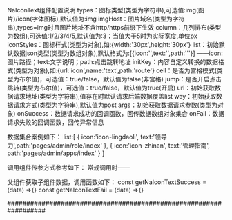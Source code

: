 NaIconText组件配置说明
types：图标类型(类型为字符串),可选值:img(图片)/icon(字体图标),默认值为:img
imgHost：图片域名(类型为字符串),types=img时且图片地址不含http/https前缀下生效
column：几列排布(类型为数组),可选值:1/2/3/4/5,默认值为:3；当值大于5时为实际宽度,单位px
iconStyles：图标样式(类型为对象),如:{width:'30px',height:'30px'}
list：初始默认数据json类型(类型为数组对象),默认格式为:[{icon:'',text:'',path:'''}]
 ——icon:图片路径；text:文字说明；path:点击跳转地址
initKey：内容自定义转换的数据格式(类型为对象),如:{url:'icon',name:'text',path:'route'}
cell：是否为宫格模式(类型为布尔值)，可选值：true/false，默认值为false(非宫格)
jump：是否开启点击跳转(类型为布尔值)，可选值：true/false，默认值为true(开启)
url：初始获取数据请求地址(类型为字符串),值存在时默认请求后端数据覆盖list
way：初始获取数据请求方式(类型为字符串),默认值为post
args：初始获取数据请求参数(类型为对象)
onSuccess：数据请求成功的回调函数，回传数据数组对象集合
onFail：数据请求失败的回调函数，回传异常信息

数据集合案例如下：
list:[ { icon:'icon-lingdaoli', text:'领导力',path:'pages/admin/role/index' },
       { icon:'icon-zhinan', text:'管理指南', path:'pages/admin/apps/index' }
]

调用组件传参方式参考如下：
常规调用时——
<na-icon-text :list="list" :types="'img'" :imgHost="imgHost" :cell="true"></na-icon-text>
<na-icon-text :url="url" :args="args" :onSuccess="getNaIconTextSuccess" :onFail="getNaIconTextFail"></na-icon-text>
         
父组件获取子组件数据，调用函数如下：
const getNaIconTextSuccess = (data) =>{}
const getNaIconTextFail = (data) =>{}
     
##################################################################
   
